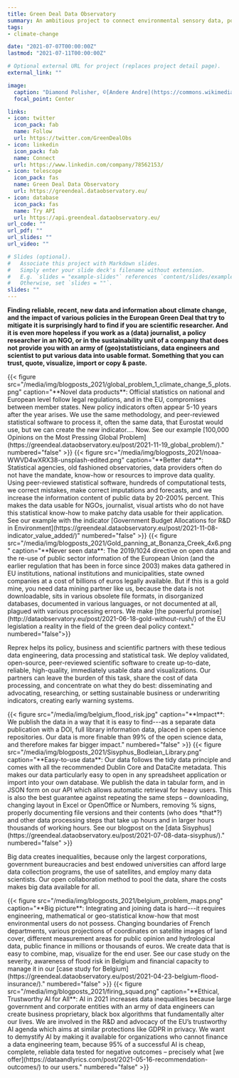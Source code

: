 ```yaml
---
title: Green Deal Data Observatory
summary: An ambitious project to connect environmental sensory data, political and policy survey data with socio-economic indicators.
tags:
- climate-change

date: "2021-07-07T00:00:00Z"
lastmod: "2021-07-11T00:00:00Z"

# Optional external URL for project (replaces project detail page).
external_link: ""

image:
  caption: "Diamond Polisher, ©[Andere Andre](https://commons.wikimedia.org/w/index.php?curid=4770037)"
  focal_point: Center

links:
- icon: twitter
  icon_pack: fab
  name: Follow
  url: https://twitter.com/GreenDealObs
- icon: linkedin
  icon_pack: fab
  name: Connect
  url: https://www.linkedin.com/company/78562153/
- icon: telescope
  icon_pack: fas
  name: Green Deal Data Observatory
  url: https://greendeal.dataobservatory.eu/
- icon: database
  icon_pack: fas
  name: Try API
  url: https://api.greendeal.dataobservatory.eu/
url_code: ""
url_pdf: ""
url_slides: ""
url_video: ""

# Slides (optional).
#   Associate this project with Markdown slides.
#   Simply enter your slide deck's filename without extension.
#   E.g. `slides = "example-slides"` references `content/slides/example-slides.md`.
#   Otherwise, set `slides = ""`.
slides: ""
---
```


**Finding reliable, recent, new data and information about climate change, and the impact of various policies in the European Green Deal that try to mitigate it is surprisingly hard to find if you are scientific researcher. And it is even more hopeless if you work as a (data) journalist, a policy researcher in an NGO, or in the sustainability unit of a company that does not provide you with an army of (geo)statisticians, data engineers and scientist to put various data into usable format. Something that you can trust, quote, visualize, import or copy & paste.**

<td style="text-align: center;">{{< figure src="/media/img/blogposts_2021/global_problem_1_climate_change_5_plots.png" caption="**Novel data products**: Official statistics on national and European level follow legal regulations, and in the EU, compromises between member states.  New policy indicators often appear 5-10 years after the year arises. We use the same methodology, and peer-reviewed statistical software to process it, often the same data, that Eurostat would use, but we can create the new indicator…. Now. See our example [100,000 Opinions on the Most Pressing Global Problem](https://greendeal.dataobservatory.eu/post/2021-11-19_global_problem/)." numbered="false" >}}</td>

<td style="text-align: center;">{{< figure src="/media/img/blogposts_2021/noaa-WWVD4wXRX38-unsplash-edited.png" caption="**Better data**:  Statistical agencies, old fashioned observatories, data providers often do not have the mandate, know-how or resources to improve data quality. Using peer-reviewed statistical software, hundreds of computational tests, we correct mistakes, make correct imputations and forecasts, and we increase the information content of public data by 20-200% percent. This makes the data usable for NGOs, journalist, visual artists who do not have this statistical know-how to make patchy data usable for their application. See our example with the indicator [Government Budget Allocations for R&D in Environment](https://greendeal.dataobservatory.eu/post/2021-11-08-indicator_value_added/)" numbered="false" >}}</td>

<td style="text-align: center;">{{< figure src="/media/img/blogposts_2021/Gold_panning_at_Bonanza_Creek_4x6.png" caption="**Never seen data**: The 2019/1024 directive on open data and the re-use of public sector information of the European Union (and the earlier regulation that has been in force since 2003) makes data gathered in EU institutions, national institutions and municipalities, state owned companies at a cost of billions of euros legally available. But if this is a gold mine, you need data mining partner like us, because the data is not downloadable, sits in various obsolete file formats, in disorganized databases, documented in various languages, or not documented at all, plagued with various processing errors. We make [the powerful promise](http://dataobservatory.eu/post/2021-06-18-gold-without-rush/) of the EU legislation a reality in the field of the green deal policy context." numbered="false">}}</td>

Reprex helps its policy, business and scientific partners with these tedious data engineering, data processing and statistical task. We deploy validated, open-source, peer-reviewed scientific software to create up-to-date, reliable, high-quality, immediately usable data and visualizations. Our partners can leave the burden of this task, share the cost of data processing, and concentrate on what they do best: disseminating and advocating, researching, or setting sustainable business or underwriting indicators, creating early warning systems. 

<td style="text-align: center;">{{< figure src="/media/img/belgium_flood_risk.jpg" caption="**Impact**: We publish the data in a way that it is easy to find---as a separate data publication with a DOI, full library information data, placed in open science repositories. Our data is more finable than 99% of the open science data, and therefore makes far bigger impact." numbered="false" >}}</td>

<td style="text-align: center;">{{< figure src="/media/img/blogposts_2021/Sisyphus_Bodleian_Library.png" caption="**Easy-to-use data**:  Our data follows the tidy data principle and comes with all the recommended Dublin Core and DataCite metadata. This makes our data particularly easy to open in any spreadsheet application or import into your own database. We publish the data in tabular form, and in JSON form on our API which allows automatic retrieval for heavy users. This is also the best guarantee against repeating the same steps – downloading, changing layout in Excel or OpenOffice or Numbers, removing % signs, properly documenting file versions and their contents (who does *that*?) and other data processing steps that take up hours and in larger hours thousands of working hours. See our blogpost on the [data Sisyphus](https://greendeal.dataobservatory.eu/post/2021-07-08-data-sisyphus/)." numbered="false" >}}</td>

Big data creates inequalities, because only the largest corporations, government bureaucracies and best endowed universities can afford large data collection programs, the use of satellites, and employ many data scientists. Our open collaboration method to pool the data, share the costs makes big data available for all. 

<td style="text-align: center;">{{< figure src="/media/img/blogposts_2021/belgium_problem_maps.png" caption="**Big picture**: Integrating and joining data is hard---it requires engineering, mathematical or geo-statistical know-how that most environmental users do not possess. Changing boundaries of French departments, various projections of coordinates on satellite images of land cover, different measurement areas for public opinion and hydrological data, public finance in millions or thousands of euros. We create data that is easy to combine, map, visualize for the end user. See our case study on the severity, awareness of flood risk in Belgium and financial capacity to manage it in our [case study for Belgium](https://greendeal.dataobservatory.eu/post/2021-04-23-belgium-flood-insurance/)." numbered="false" >}}</td>

<td style="text-align: center;">{{< figure src="/media/img/blogposts_2021/firing_squad.png" caption="**Ethical, Trustworthy AI for All**: AI in 2021 increases data inequalities because large government and corporate entities with an army of data engineers can create business proprietary, black box algorithms that fundamentally alter our lives. We are involved in the R&D and advocacy of the EU’s trustworthy AI agenda which aims at similar protections like GDPR in privacy. We want to demystify AI by making it available for organizations who cannot finance a data engineering team, because 95% of a successful AI is cheap, complete, reliable data tested for negative outcomes – precisely what [we offer](https://dataandlyrics.com/post/2021-05-16-recommendation-outcomes/) to our users." numbered="false" >}}</td>







 